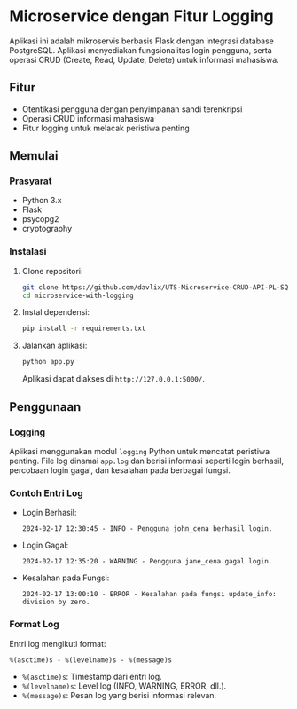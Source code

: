 
# Microservice dengan Fitur Logging

Aplikasi ini adalah mikroservis berbasis Flask dengan integrasi database PostgreSQL. Aplikasi menyediakan fungsionalitas login pengguna, serta operasi CRUD (Create, Read, Update, Delete) untuk informasi mahasiswa.

## Fitur

- Otentikasi pengguna dengan penyimpanan sandi terenkripsi
- Operasi CRUD informasi mahasiswa
- Fitur logging untuk melacak peristiwa penting

## Memulai

### Prasyarat

- Python 3.x
- Flask
- psycopg2
- cryptography

### Instalasi

1. Clone repositori:

   ```bash
   git clone https://github.com/davlix/UTS-Microservice-CRUD-API-PL-SQL.git
   cd microservice-with-logging
   ```

2. Instal dependensi:

   ```bash
   pip install -r requirements.txt
   ```

3. Jalankan aplikasi:

   ```bash
   python app.py
   ```

   Aplikasi dapat diakses di `http://127.0.0.1:5000/`.

## Penggunaan

### Logging

Aplikasi menggunakan modul `logging` Python untuk mencatat peristiwa penting. File log dinamai `app.log` dan berisi informasi seperti login berhasil, percobaan login gagal, dan kesalahan pada berbagai fungsi.

### Contoh Entri Log

- Login Berhasil:

  ```
  2024-02-17 12:30:45 - INFO - Pengguna john_cena berhasil login.
  ```

- Login Gagal:

  ```
  2024-02-17 12:35:20 - WARNING - Pengguna jane_cena gagal login.
  ```

- Kesalahan pada Fungsi:

  ```
  2024-02-17 13:00:10 - ERROR - Kesalahan pada fungsi update_info: division by zero.
  ```

### Format Log

Entri log mengikuti format:

```
%(asctime)s - %(levelname)s - %(message)s
```

- `%(asctime)s`: Timestamp dari entri log.
- `%(levelname)s`: Level log (INFO, WARNING, ERROR, dll.).
- `%(message)s`: Pesan log yang berisi informasi relevan.

